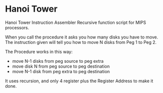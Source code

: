 Hanoi Tower
=====

Hanoi Tower Instruction Assembler Recursive function script for MIPS processors.


When you call the procedure it asks you how many disks you have to move. 
The instruction given will tell you how to move N disks from Peg 1 to Peg 2.

The Procedure works in this way:

  - move N-1 disks from peg source to peg extra
  - move  disk N   from peg source to peg destination
  - move N-1 disk  from peg extra  to peg destination
  
It uses recursion, and only 4 register plus the Register Address to make it done.



